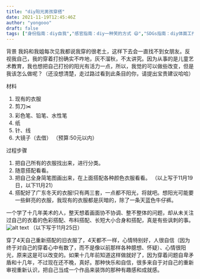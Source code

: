 ```yaml
---
title: "diy阳光男孩穿搭"
date: 2021-11-19T12:45:46Z
author: "yongooo"
draft: false
tags: ["身份指南：diy自我","感官指南：diy一种笑的方式 😄","SDGs指南：diy体面工作","物的指南：diy服装","感官指南：diy一种阳光感 ☀️"]
---
```


背景
我妈和我姐每次见我都说我穿的很老土，这样下去会一直找不到女朋友。反视我自己，我的穿着打扮确实不咋地，灰不溜秋，不太讲究。因为从事的是儿童艺术教育，我也想把自己打扮的阳光有活力一点，所以，我觉的可以做些改变，但是我该怎么做呢？（还没想清楚，走过路过看到此条目的你，请提出宝贵建议哈哈）

材料
1. 现有的衣服
2. 剪刀✂️
3. 彩色笔、铅笔、水性笔
4. 纸
5. 针、线
6. 大镜子（去借）
（预算:50元以内）

过程步骤
1. 把自己所有的衣服找出来，进行分类。
2. 随意搭配看看。
3. 把自己全身简笔图画出来，在上面搭配各种颜色衣服看看。 （以上写于11月19日，以下11月21）
5. 搭配好了广东冬天的衣服!只有两三套，一点都不阳光，将就吧。想阳光可能要一些鲜亮的衣服，我现有的衣服都是灰暗的，除了一条天蓝色牛仔裤。

一个学了十几年美术的人，整天想着画面协不协调、整不整体的问题，却从未关注过自己的衣着的色彩搭配、布料搭配、长短大小合身和搭配，真是有些讽刺的事。![alt text](https://user-images.githubusercontent.com/92130571/142755196-2a3d4a89-d03c-489f-aa04-6f920d2aead0.jpg) （以下写于11月25日）

穿了4天自己重新搭配的旧衣服了，4天都不一样，心情特别好，人很自信（因为终于对自己的穿着心中有数了，而不是像以前那样各种臆想、怀疑）、心情很阳光，原来这是可以改变的。如果十几年前知道这样做就好了，因为穿着问题自卑矛盾和十几年，不过现在还不晚，真好。那种快乐和自信，很多来自于对自己的重新审视重新认识，把自己当成一个作品来装饰的那种有趣感和成就感。


